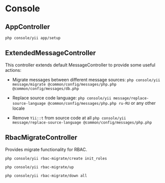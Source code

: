 # Console
## AppController
``php console/yii app/setup`` 

## ExtendedMessageController
This controller extends default MessageController to provide some useful actions:

- Migrate messages between different message sources:
``php console/yii message/migrate @common/config/messages/php.php @common/config/messages/db.php``

- Replace source code language:
``php console/yii message/replace-source-language @common/config/messages/php.php ru-RU``
or any other locale

- Remove ``Yii::t`` from source code at all
``php console/yii message/replace-source-language @common/config/messages/php.php``

## RbacMigrateController
Provides migrate functionality for RBAC.

``php console/yii rbac-migrate/create init_roles``

``php console/yii rbac-migrate/up``

``php console/yii rbac-migrate/down all``
